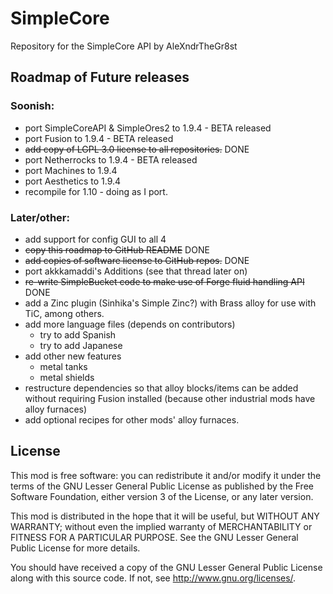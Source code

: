 SimpleCore
==========

Repository for the SimpleCore API by AleXndrTheGr8st


Roadmap of Future releases
--------------------------

### Soonish:

- port SimpleCoreAPI & SimpleOres2 to 1.9.4 - BETA released
- port Fusion to 1.9.4 - BETA released
- ~~add copy of LGPL 3.0 license to all repositories.~~ DONE
- port Netherrocks to 1.9.4 - BETA released
- port Machines to 1.9.4
- port Aesthetics to 1.9.4
- recompile for 1.10 - doing as I port.

### Later/other:

- add support for config GUI to all 4
- ~~copy this roadmap to GitHub README~~ DONE
- ~~add copies of software license to GitHub repos.~~ DONE
- port akkkamaddi's Additions (see that thread later on)
- ~~re-write SimpleBucket code to make use of Forge fluid handling API~~ DONE
- add a Zinc plugin (Sinhika's Simple Zinc?) with Brass alloy for use with
TiC, among others.
- add more language files (depends on contributors)
  + try to add Spanish
  + try to add Japanese
- add other new features
  + metal tanks
  + metal shields
- restructure dependencies so that alloy blocks/items can be added without
requiring Fusion installed (because other industrial mods have alloy furnaces)
- add optional recipes for other mods' alloy furnaces.

License
-------

This mod is free software: you can redistribute it and/or modify it under the
terms of the GNU Lesser General Public License as published by the Free
Software Foundation, either version 3 of the License, or any later version.

This mod is distributed in the hope that it will be useful, but WITHOUT ANY
WARRANTY; without even the implied warranty of MERCHANTABILITY or FITNESS FOR A
PARTICULAR PURPOSE.  See the GNU Lesser General Public License for more
details.

You should have received a copy of the GNU Lesser General Public License along
with this source code.  If not, see <http://www.gnu.org/licenses/>.
